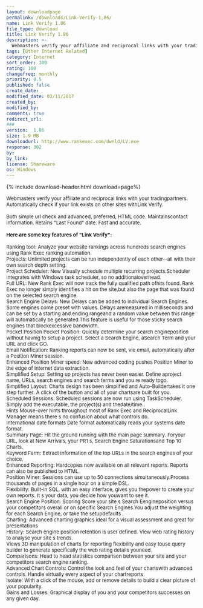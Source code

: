 ```yaml
---
layout: downloadpage
permalink: /downloads/Link-Verify-1,86/
name: Link Verify 1.86
file_type: download
title: Link Verify 1.86
description: >-
  Webmasters verify your affiliate and reciprocal links with your trading partners
tags: [Other Internet Related]
category: Internet
sort_order: 100
rating: 100
changefreq: monthly
priority: 0.5
published: false
create_date:
modified_date: 03/11/2017
created_by:
modified_by:
comments: true
redirect_url:
###
version:  1.86
size: 1.9 MB
downloadurl: http://www.rankexec.com/dwnld/LV.exe
response: 302
by:
by_link:
license: Shareware
os: Windows
---
```


{% include download-header.html download=page%}

<p style="fix-download-text !important">
<p><font size="2"><p>Webmasters verify your affiliate and reciprocal links with your tradingpartners. Automatically check if your link exists on other sites withLink Verify. <br />
<br />
Both simple url check and advanced, preferred, HTML code. Maintainscontact information. Retains "Last Found" date. Fast and accurate.<br />
<br />
<span><strong>Here are some key features of "Link Verify":</strong></span><br />
<br />
Ranking tool: Analyze your website rankings across hundreds search engines using Rank Exec ranking automation. <br />
Projects: Unlimited projects can be run independently of each other--all with their own search depth setting. <br />
Project Scheduler: New Visually schedule multiple recurring projects.Scheduler integrates with Windows task scheduler, so no additionaloverhead. <br />
Full URL: New Rank Exec will now track the fully qualified path ofhits found. Rank Exec no longer simply identifies a hit on the site,but also the page that was found on the selected search engine. <br />
Search Engine Delays: New Delays can be added to individual Search Engines. Some engines come preset with values. Delays aremeasured in milliseconds and can be set by a starting and ending rangeand a random value between this range will automatically be generated.This feature is useful for those sticky search engines that blockexcessive bandwidth. <br />
Pocket Position Pocket Position: Quickly determine your search engineposition without havnig to setup a project. Select a Search Engine, aSearch Term and your URL and click GO. <br />
Email</a> Notification: Ranking reports can now be sent, vie email, automatically after a Position Miner session. <br />
Enhanced Position Miner speed: New advanced coding pushes Position Miner to the edge of Internet data extraction. <br />
Simplified Setup: Setting up projects has never been easier. Define aproject name, URLs, search engines and search terms and you re ready togo. <br />
Simplified Layout: Charts design has been simplified and Auto-Buildertakes it one step further. A click of the button and all of your chartsare built for you. <br />
Scheduled Sessions: Scheduled sessions are now run using TaskScheduler. Simply add the executable, the project(s) and thedate/time.. <br />
Hints Mouse-over hints throughout most of Rank Exec and ReciprocalLink Manager means there s no confusion about what controls do. <br />
International date formats Date format automatically reads your systems date format. <br />
Summary Page: Hit the ground running with the main page summary. Foryour URL, look at New Arrivals, your PR1 s, Search Engine Saturationsand Top 10 Charts. <br />
Keyword Farm: Extract information of the top URLs in the search engines of your choice. <br />
Enhanced Reporting: Hardcopies now available on all relevant reports. Reports can also be published to HTML. <br />
Position Miner: Sessions can use up to 50 connections simultaneously.Process thousands of pages in a single hour on a simple DSL. <br />
Flexibility: Built-in SQL, with an easy interface, gives you thepower to create your own reports. It s your data, you decide how youwant to see it. <br />
Search Engine Position: Scoring Score your site s Search Eengineposition versus your competitors overall or on specific Search Engines.You adjust the weighting for each Search Engine, or take the setupdefaults . <br />
Charting: Advanced charting graphics ideal for a visual assessment and great for presentations <br />
History: Search engine position retention is user defined. View web rating history to analyse your site s trends. <br />
Views 3D manipulation of charts for reporting flexibility and easy touse query builder to generate specifically the web rating details youneed. <br />
Comparisons: Head to head statistics comparison between your site and your competitors search engine ranking. <br />
Advanced Chart Controls: Control the look and feel of your chartswith advanced controls. Handle virtually every aspect of your chartreports. <br />
Isolate: With a click of the mouse, add or remove details to build a clear picture of your popularity. <br />
Gains and Losses: Graphical display of you and your competitors successes on any given day.</p></p></p>
